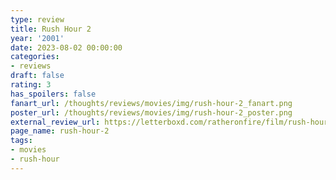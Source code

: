 ```yaml
---
type: review
title: Rush Hour 2
year: '2001'
date: 2023-08-02 00:00:00
categories:
- reviews
draft: false
rating: 3
has_spoilers: false
fanart_url: /thoughts/reviews/movies/img/rush-hour-2_fanart.png
poster_url: /thoughts/reviews/movies/img/rush-hour-2_poster.png
external_review_url: https://letterboxd.com/ratheronfire/film/rush-hour-2/
page_name: rush-hour-2
tags:
- movies
- rush-hour
---
```


